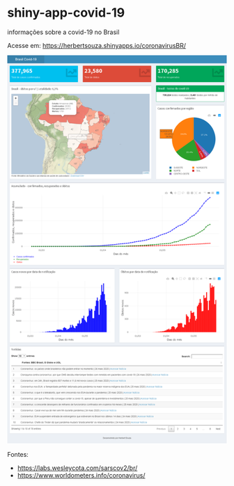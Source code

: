 # shiny-app-covid-19

 informações sobre a covid-19 no Brasil

 Acesse em: https://herbertsouza.shinyapps.io/coronavirusBR/
 

<img src="https://github.com/herbertizidro/coronavirus_shiny_app/blob/master/screenshot.png">


Fontes:

 - https://labs.wesleycota.com/sarscov2/br/
 - https://www.worldometers.info/coronavirus/
